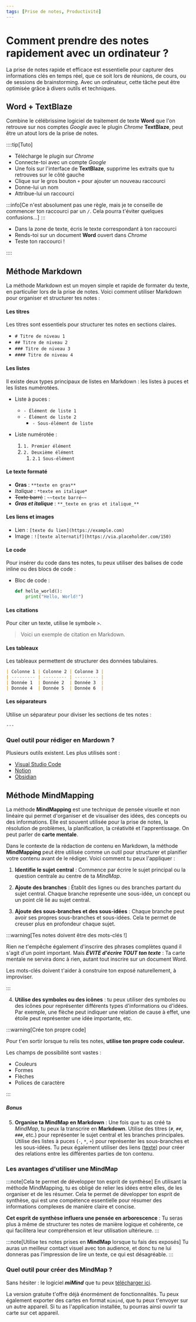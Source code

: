 ```yaml
---
tags: [Prise de notes, Productivité]
---
```


# Comment prendre des notes rapidement avec un ordinateur ?

La prise de notes rapide et efficace est essentielle pour capturer des informations clés en temps réel, que ce soit lors de réunions, de cours, ou de sessions de brainstorming. Avec un ordinateur, cette tâche peut être optimisée grâce à divers outils et techniques.

## Word + TextBlaze

Combine le célébrissime logiciel de traitement de texte **Word** que l'on retrouve sur nos comptes _Google_ avec le plugin _Chrome_ **TextBlaze**, peut être un atout lors de la prise de notes.

::::tip[Tuto]

- Télécharge le plugin sur _Chrome_
- Connecte-toi avec un compte _Google_
- Une fois sur l'interface de **TextBlaze**, supprime les extraits que tu retrouves sur le côté gauche
- Clique sur le gros bouton `+` pour ajouter un nouveau raccourci
- Donne-lui un nom
- Attribue-lui un raccourci

:::info[Ce n'est absolument pas une règle, mais je te conseille de commencer ton raccourci par un *``/``*. Cela pourra t'éviter quelques confusions...]
:::

- Dans la zone de texte, écris le texte correspondant à ton raccourci
- Rends-toi sur un document **Word** ouvert dans _Chrome_
- Teste ton raccourci !

::::

## Méthode Markdown

La méthode Markdown est un moyen simple et rapide de formater du texte, en particulier lors de la prise de notes. Voici comment utiliser Markdown pour organiser et structurer tes notes :

#### Les titres

Les titres sont essentiels pour structurer tes notes en sections claires.

- `# Titre de niveau 1`
- `## Titre de niveau 2`
- `### Titre de niveau 3`
- `#### Titre de niveau 4`

#### Les listes

Il existe deux types principaux de listes en Markdown : les listes à puces et les listes numérotées.

- Liste à puces :

  - `- Élément de liste 1`
  - `- Élément de liste 2`
    - `- Sous-élément de liste`

- Liste numérotée :
  1. `1. Premier élément`
  2. `2. Deuxième élément`
     1. `2.1 Sous-élément`

#### Le texte formaté

- **Gras** : `**texte en gras**`
- _Italique_ : `*texte en italique*`
- ~~Texte barré~~ : `~~texte barré~~`
- **_Gras et italique_** : `**_texte en gras et italique_**`

#### Les liens et images

- Lien : `[texte du lien](https://example.com)`
- Image : `![texte alternatif](https://via.placeholder.com/150)`

#### Le code

Pour insérer du code dans tes notes, tu peux utiliser des balises de code inline ou des blocs de code :

- Bloc de code :

  ```python
  def hello_world():
      print("Hello, World!")
  ```

#### Les citations

Pour citer un texte, utilise le symbole `>`.

> Voici un exemple de citation en Markdown.

#### Les tableaux

Les tableaux permettent de structurer des données tabulaires.

```markdown
| Colonne 1 | Colonne 2 | Colonne 3 |
| --------- | --------- | --------- |
| Donnée 1  | Donnée 2  | Donnée 3  |
| Donnée 4  | Donnée 5  | Donnée 6  |
```

#### Les séparateurs

Utilise un séparateur pour diviser les sections de tes notes :

```
---
```

### Quel outil pour rédiger en Mardown ?

Plusieurs outils existent. Les plus utilisés sont :

- [Visual Studio Code](https://code.visualstudio.com/)
- [Notion](https://www.notion.so/fr)
- [Obsidian](https://obsidian.md/)

## Méthode MindMapping

La méthode **MindMapping** est une technique de pensée visuelle et non linéaire qui permet d'organiser et de visualiser des idées, des concepts ou des informations. Elle est souvent utilisée pour la prise de notes, la résolution de problèmes, la planification, la créativité et l'apprentissage. On peut parler de **carte mentale**.

Dans le contexte de la rédaction de contenu en Markdown, la méthode **MindMapping** peut être utilisée comme un outil pour structurer et planifier votre contenu avant de le rédiger. Voici comment tu peux l'appliquer :

1. **Identifie le sujet central** : Commence par écrire le sujet principal ou la question centrale au centre de ta _MindMap_.

2. **Ajoute des branches** : Établit des lignes ou des branches partant du sujet central. Chaque branche représente une sous-idée, un concept ou un point clé lié au sujet central.

3. **Ajoute des sous-branches et des sous-idées** : Chaque branche peut avoir ses propres sous-branches et sous-idées. Cela te permet de creuser plus en profondeur chaque sujet.

:::warning[Tes notes doivent être des mots-clés !]

Rien ne t'empêche également d'inscrire des phrases complètes quand il s'agit d'un point important. Mais **_ÉVITE d'écrire TOUT ton texte_** : Ta carte mentale ne servira donc à rien, autant tout inscrire sur un document Word.

Les mots-clés doivent t'aider à construire ton exposé naturellement, à improviser.

:::

4. **Utilise des symboles ou des icônes** : tu peux utiliser des symboles ou des icônes pour représenter différents types d'informations ou d'idées. Par exemple, une flèche peut indiquer une relation de cause à effet, une étoile peut représenter une idée importante, etc.

:::warning[Crée ton propre code]

Pour t'en sortir lorsque tu relis tes notes, **utilise ton propre code couleur.**

Les champs de possibilité sont vastes :

- Couleurs
- Formes
- Flèches
- Polices de caractère

:::

##### Bonus

5. **Organise ta MindMap en Markdown** : Une fois que tu as créé ta _MindMap_, tu peux la transcrire en **Markdown**. Utilise des titres (`#`, `##`, `###`, etc.) pour représenter le sujet central et les branches principales. Utilise des listes à puces (`-`, `*`, `+`) pour représenter les sous-branches et les sous-idées. Tu peux également utiliser des liens ([texte](url)) pour créer des relations entre les différentes parties de ton contenu.

### Les avantages d'utiliser une MindMap

:::note[Cela te permet de développer ton esprit de synthèse]
En utilisant la méthode MindMapping, tu es obligé de relier les idées entre elles, de les organiser et de les résumer. Cela te permet de développer ton esprit de synthèse, qui est une compétence essentielle pour résumer des informations complexes de manière claire et concise.

**Cet esprit de synthèse influera une pensée en arborescence** : Tu seras plus à même de structurer tes notes de manière logique et cohérente, ce qui facilitera leur compréhension et leur utilisation ultérieure.
:::

:::note[Utilise tes notes prises en **MindMap** lorsque tu fais des exposés]
Tu auras un meilleur contact visuel avec ton audience, et donc tu ne lui donneras pas l'impression de lire un texte, ce qui est désagréable.
:::

### Quel outil pour créer des MindMap ?

Sans hésiter : le logiciel **_miMind_** que tu peux [télécharger ici](https://mimind.cryptobees.com/).

La version gratuite t'offre déjà énormément de fonctionnalités. Tu peux également exporter des cartes en format `mimind`, que tu peux t'envoyer sur un autre appareil. Si tu as l'application installée, tu pourras ainsi ouvrir ta carte sur cet appareil.
